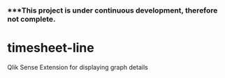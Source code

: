 ### ***This project is under continuous development, therefore not complete.


# timesheet-line
Qlik Sense Extension for displaying graph details
